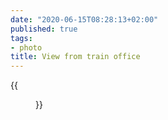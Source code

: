 ```yaml
---
date: "2020-06-15T08:28:13+02:00"
published: true
tags:
- photo
title: View from train office
---
```


{{<figure alt="View from train office" src="/images/2020-06-15-View-from-train-office.jpg" width="1280">}}
